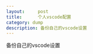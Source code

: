 ```yaml
---
layout:     post
title:      个人vscode配置
category: dump
description: 备份自己的vscode设置
---
```


备份自己的vscode设置
